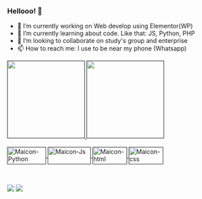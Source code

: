 ### Hellooo! 👋



- 🔭 I’m currently working on Web develop using Elementor(WP)
- 🌱 I’m currently learning about code. Like that: JS, Python, PHP
- 👯 I’m looking to collaborate on study's group and enterprise
- 📫 How to reach me: I use to be near my phone (Whatsapp)
<div>
  <a href="">
  <img height="180em" src="https://github-readme-stats.vercel.app/api?username=borbabeats&theme=nord&show_icons=true&hide_border=true"/>
  <img height="180em" src="https://github-readme-stats.vercel.app/api/top-langs/?username=borbabeats&theme=nord&layout=compact&langs_count=5&hide_border=true"/>
</div>
<div style='display: inline_block'><br>
    <img align='center' alt='Maicon-Python' height='40' width='90' src='https://img.shields.io/badge/python-3670A0?style=for-the-badge&logo=python&logoColor=ffdd54'>
    <img align='center' alt='Maicon-Js' height='40' width='100' src='https://img.shields.io/badge/javascript-%23323330.svg?style=for-the-badge&logo=javascript&logoColor=%23F7DF1E'>
    <img align='center' alt='Maicon-html' height='40' width='80' src='https://img.shields.io/badge/html5-%23E34F26.svg?style=for-the-badge&logo=html5&logoColor=white'>
    <img align='center' alt='Maicon-css' height='40' width='80' src='https://img.shields.io/badge/css3-%231572B6.svg?style=for-the-badge&logo=css3&logoColor=white'>
</div>

  
##     

<div style='display: inline_block'><br>
  <a href="https://www.linkedin.com/in/maicon-borba-2aa47a5a/" target='blank'><img src='https://img.shields.io/badge/LinkedIn-0077B5?style=for-the-badge&logo=linkedin&logoColor=white' target='_blank'></a>
  <a href="mailto:maiconbsconceicao@gmail.com" target='blank'><img src='https://img.shields.io/badge/Gmail-D14836?style=for-the-badge&logo=gmail&logoColor=white' target='_blank'></a>

